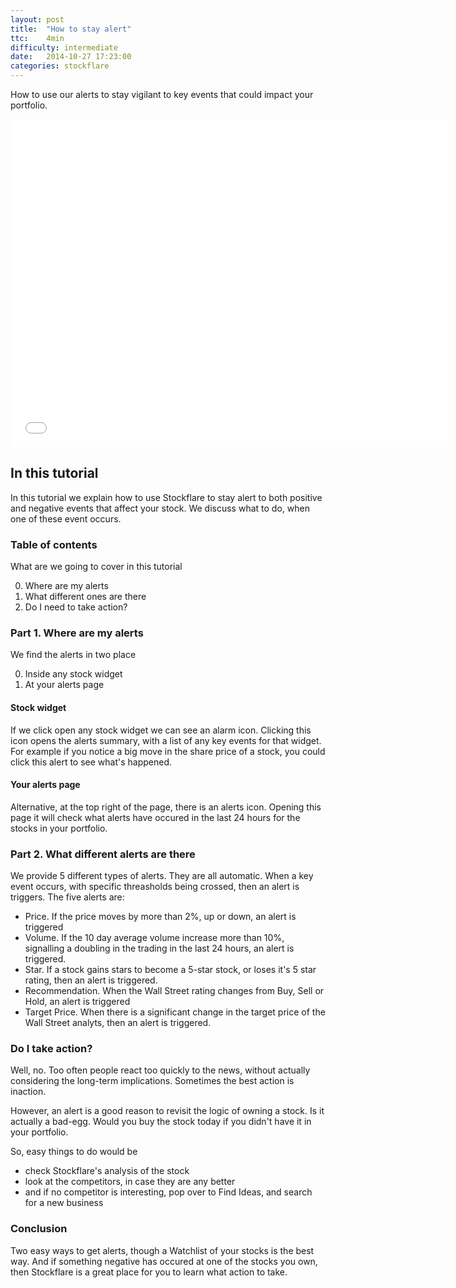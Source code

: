 ```yaml
---
layout: post
title:  "How to stay alert"
ttc:    4min
difficulty: intermediate
date:   2014-10-27 17:23:00
categories: stockflare
---
```

How to use our alerts to stay vigilant to key events that could impact your portfolio.

<iframe width="700" height="525" src="//www.youtube.com/embed/LicEDKxnwQc" frameborder="0" allowfullscreen></iframe>

## In this tutorial

In this tutorial we explain how to use Stockflare to stay alert to both positive and negative events that affect your stock. We discuss what to do, when one of these event occurs.

### Table of contents

What are we going to cover in this tutorial

0. Where are my alerts
0. What different ones are there
0. Do I need to take action?
 
### Part 1. Where are my alerts

We find the alerts in two place

0. Inside any stock widget
0. At your alerts page

#### Stock widget

If we click open any stock widget we can see an alarm icon. Clicking this icon opens the alerts summary, with a list of any key events for that widget. For example if you notice a big move in the share price of a stock, you could click this alert to see what's happened.

#### Your alerts page

Alternative, at the top right of the page, there is an alerts icon. Opening this page it will check what alerts have occured in the last 24 hours for the stocks in your portfolio.

### Part 2. What different alerts are there

We provide 5 different types of alerts. They are all automatic. When a key event occurs, with specific threasholds being crossed, then an alert is triggers. The five alerts are:

* Price. If the price moves by more than 2%, up or down, an alert is triggered
* Volume. If the 10 day average volume increase more than 10%, signalling a doubling in the trading in the last 24 hours, an alert is triggered.
* Star. If a stock gains stars to become a 5-star stock, or loses it's 5 star rating, then an alert is triggered.
* Recommendation. When the Wall Street rating changes from Buy, Sell or Hold, an alert is triggered
* Target Price. When there is a significant change in the target price of the Wall Street analyts, then an alert is triggered.

### Do I take action?

Well, no. Too often people react too quickly to the news, without actually considering the long-term implications. Sometimes the best action is inaction.

However, an alert is a good reason to revisit the logic of owning a stock. Is it actually a bad-egg. Would you buy the stock today if you didn't have it in your portfolio.

So, easy things to do would be

* check Stockflare's analysis of the stock
* look at the competitors, in case they are any better
* and if no competitor is interesting, pop over to Find Ideas, and search for a new business
 
### Conclusion

Two easy ways to get alerts, though a Watchlist of your stocks is the best way. And if something negative has occured at one of the stocks you own, then Stockflare is a great place for you to learn what action to take.

